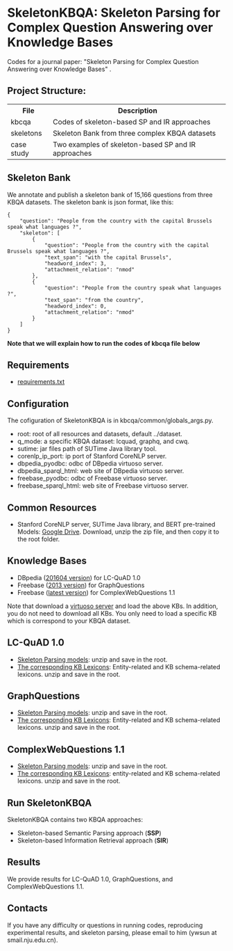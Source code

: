 # SkeletonKBQA: Skeleton Parsing for Complex Question Answering over Knowledge Bases

Codes for a journal paper: "Skeleton Parsing for Complex Question Answering over Knowledge Bases" . 

## Project Structure:

<table>
    <tr>
        <th>File</th><th>Description</th>
    </tr>
    <tr>
        <td>kbcqa</td><td>Codes of skeleton-based SP and IR approaches</td>
    </tr>
    <tr>
        <td>skeletons</td><td>Skeleton Bank from three complex KBQA datasets</td>
    </tr>
	<tr>
        <td>case study</td><td>Two examples of skeleton-based SP and IR approaches</td>
    </tr>
</table>


## Skeleton Bank

We annotate and publish a skeleton bank of 15,166 questions from three KBQA datasets. The skeleton bank is json format, like this:

```
{
	"question": "People from the country with the capital Brussels speak what languages ?",
	"skeleton": [
		{
			"question": "People from the country with the capital Brussels speak what languages ?",
			"text_span": "with the capital Brussels",
			"headword_index": 3,
			"attachment_relation": "nmod"
		},
		{
			"question": "People from the country speak what languages ?",
			"text_span": "from the country",
			"headword_index": 0,
			"attachment_relation": "nmod"
		}
	]
}
```


**Note that we will explain how to run the codes of kbcqa file below**


## Requirements
* [requirements.txt](https://github.com/nju-websoft/SkeletonKBQA/blob/main/kbcqa/requirements.txt)


## Configuration
The cofiguration of SkeletonKBQA is in kbcqa/common/globals_args.py.
* root: root of all resources and datasets, default ../dataset.  
* q_mode: a specific KBQA dataset: lcquad, graphq, and cwq.
* sutime: jar files path of SUTime Java library tool.
* corenlp_ip_port: ip port of Stanford CoreNLP server.
* dbpedia_pyodbc: odbc of DBpedia virtuoso server.
* dbpedia_sparql_html: web site of DBpedia virtuoso server.
* freebase_pyodbc: odbc of Freebase virtuoso server.
* freebase_sparql_html: web site of Freebase virtuoso server.


## Common Resources
* Stanford CoreNLP server, SUTime Java library, and BERT pre-trained Models: [Google Drive](https://drive.google.com/file/d/1LZmyVCuW0NPCEapm3l_ztBUK_bWdGEs1/view?usp=sharing). Download, unzip the zip file, and then copy it to the root folder.


## Knowledge Bases
* DBpedia ([201604 version](http://downloads.dbpedia.org/wiki-archive/dbpedia-version-2016-04.html)) for LC-QuAD 1.0 
* Freebase ([2013 version](http://commondatastorage.googleapis.com/freebase-public)) for GraphQuestions
* Freebase ([latest version](https://developers.google.com/freebase)) for ComplexWebQuestions 1.1


Note that download a [virtuoso server](http://vos.openlinksw.com/owiki/wiki/VOS) and load the above KBs. In addition, you do not need to download all KBs. You only need to load a specific KB which is correspond to your KBQA dataset.


## LC-QuAD 1.0
* [Skeleton Parsing models](https://pan.baidu.com/s/106vC73W9WKXyuuFcaoPIuQ): unzip and save in the root.
* [The corresponding KB Lexicons](https://pan.baidu.com/s/1stBDoY6Xdz2d6TeBmq_DJA): Entity-related and KB schema-related lexicons. unzip and save in the root.


## GraphQuestions
* [Skeleton Parsing models](https://pan.baidu.com/s/106vC73W9WKXyuuFcaoPIuQ): unzip and save in the root.
* [The corresponding KB Lexicons](https://pan.baidu.com/s/1VfF7O0TDRCKiZxqxRpQ8fQ): Entity-related and KB schema-related lexicons. unzip and save in the root.


## ComplexWebQuestions 1.1
* [Skeleton Parsing models](https://pan.baidu.com/s/1N_WBCmoQIvNCk_W4oFHeKA): unzip and save in the root.
* [The corresponding KB Lexicons](https://pan.baidu.com/s/146e7C4LCrNiQJp6urZU_ZQ): entity-related and KB schema-related lexicons. unzip and save in the root.


## Run SkeletonKBQA
SkeletonKBQA contains two KBQA approaches:

* Skeleton-based Semantic Parsing approach (**SSP**)
* Skeleton-based Information Retrieval approach (**SIR**)


## Results
We provide results for LC-QuAD 1.0, GraphQuestions, and ComplexWebQuestions 1.1. 


## Contacts
If you have any difficulty or questions in running codes, reproducing experimental results, and skeleton parsing, please email to him (ywsun at smail.nju.edu.cn). 


